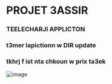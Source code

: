 # PROJET 3ASSIR 
### TEELECHARJI APPLICTON
### t3mer lapictionn w DIR update
### tkhrj f ist nta chkoun w prix ta3ek


![image](https://github.com/user-attachments/assets/dc92539b-c30b-40e2-a9a5-9ed34a4a1bb6)

